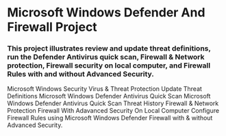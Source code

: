 # Microsoft Windows Defender And Firewall Project
### This project illustrates review and update threat definitions, run the Defender Antivirus quick scan, Firewall & Network protection, Firewall security on local computer, and Firewall Rules with and without Advanced Security. 

Microsoft Windows Security Virus & Threat Protection 
Update Threat Definitions
Microsoft Windows Defender Antivirus Quick Scan 
Microsoft Windows Defender Antivirus Quick Scan Threat History 
Firewall & Network Protection
Firewall With Adavanced Security On Local Computer
Configure Firewall Rules using Microsoft Windows Defender Firewall with & without Advanced Security.
